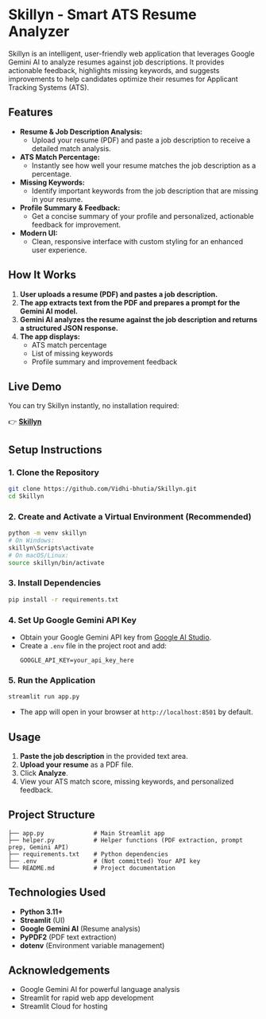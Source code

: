 # Skillyn - Smart ATS Resume Analyzer

Skillyn is an intelligent, user-friendly web application that leverages Google Gemini AI to analyze resumes against job descriptions. It provides actionable feedback, highlights missing keywords, and suggests improvements to help candidates optimize their resumes for Applicant Tracking Systems (ATS).

## Features

- **Resume & Job Description Analysis:**
	- Upload your resume (PDF) and paste a job description to receive a detailed match analysis.
- **ATS Match Percentage:**
	- Instantly see how well your resume matches the job description as a percentage.
- **Missing Keywords:**
	- Identify important keywords from the job description that are missing in your resume.
- **Profile Summary & Feedback:**
	- Get a concise summary of your profile and personalized, actionable feedback for improvement.
- **Modern UI:**
	- Clean, responsive interface with custom styling for an enhanced user experience.

## How It Works

1. **User uploads a resume (PDF) and pastes a job description.**
2. **The app extracts text from the PDF and prepares a prompt for the Gemini AI model.**
3. **Gemini AI analyzes the resume against the job description and returns a structured JSON response.**
4. **The app displays:**
	 - ATS match percentage
	 - List of missing keywords
	 - Profile summary and improvement feedback

## Live Demo

You can try Skillyn instantly, no installation required:

👉 **[Skillyn](https://skillyn.streamlit.app/)**

## Setup Instructions

### 1. Clone the Repository
```bash
git clone https://github.com/Vidhi-bhutia/Skillyn.git
cd Skillyn
```

### 2. Create and Activate a Virtual Environment (Recommended)
```bash
python -m venv skillyn
# On Windows:
skillyn\Scripts\activate
# On macOS/Linux:
source skillyn/bin/activate
```

### 3. Install Dependencies
```bash
pip install -r requirements.txt
```

### 4. Set Up Google Gemini API Key
- Obtain your Google Gemini API key from [Google AI Studio](https://aistudio.google.com/app/apikey).
- Create a `.env` file in the project root and add:
	```env
	GOOGLE_API_KEY=your_api_key_here
	```

### 5. Run the Application
```bash
streamlit run app.py
```
- The app will open in your browser at `http://localhost:8501` by default.

## Usage

1. **Paste the job description** in the provided text area.
2. **Upload your resume** as a PDF file.
3. Click **Analyze**.
4. View your ATS match score, missing keywords, and personalized feedback.

## Project Structure

```
├── app.py              # Main Streamlit app
├── helper.py           # Helper functions (PDF extraction, prompt prep, Gemini API)
├── requirements.txt    # Python dependencies
├── .env                # (Not committed) Your API key
└── README.md           # Project documentation
```

## Technologies Used
- **Python 3.11+**
- **Streamlit** (UI)
- **Google Gemini AI** (Resume analysis)
- **PyPDF2** (PDF text extraction)
- **dotenv** (Environment variable management)

## Acknowledgements
- Google Gemini AI for powerful language analysis
- Streamlit for rapid web app development 
- Streamlit Cloud for hosting